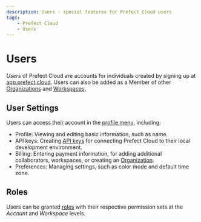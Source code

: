 ```yaml
---
description: Users - special features for Prefect Cloud users
tags:
    - Prefect Cloud
    - Users
---
```


# Users <span class="badge cloud"></span>

*Users* of Prefect Cloud are accounts for individuals created by signing up at [app.prefect.cloud](https://app.prefect.cloud). Users can also be added as a Member of other [Organizations](/cloud/organizations/) and [Workspaces](/cloud/workspaces/).

## User Settings
Users can access their account in the [profile menu](https://app.prefect.cloud/my/profile), including:

- Profile: Viewing and editing basic information, such as name.
- API keys: Creating [API keys](/cloud/users/api-keys/) for connecting Prefect Cloud to their local development environment.
- Billing: Entering payment information, for adding additional collaborators, workspaces, or creating an [Organization](/cloud/organizations/).
- Preferences: Managing settings, such as color mode and default time zone.

## Roles

Users can be granted [roles](/cloud/users/roles/) with their respective permission sets at the *Account* and *Workspace* levels. 

